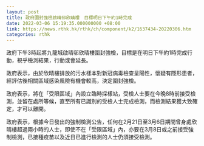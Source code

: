```yaml
---
layout: post
title: 政府圍封強檢啟晴邨欣晴樓　目標明日下午約1時完成
date: 2022-03-06 15:19:35.000000000 +08:00
link: https://news.rthk.hk/rthk/ch/component/k2/1637434-20220306.htm
categories: rthk
---
```


政府下午3時起將九龍城啟晴邨欣晴樓圍封強檢，目標是在明日下午約1時完成行動，視乎檢測結果，行動或會延長。

政府表示，由於欣晴樓排放的污水樣本對新冠病毒檢查呈陽性，懷疑有隱形患者，經評估後相關區域感染風險有機會較高，決定圍封強檢。

政府表示，將在「受限區域」內設立臨時採樣站，受檢人士要在今晚8時前接受檢測，並留在處所等候，直至所有已識別的受檢人士完成檢測，而檢測結果獲大致確定，才可以離開。

政府表示，根據今日發出的強制檢測公告，任何在2月21日至3月6日期間曾身處欣晴樓超過兩小時的人士，即使不在「受限區域」內，亦要在3月8日或之前接受強制檢測，已接種疫苗以及近日已進行檢測的人士仍須接受檢測。
